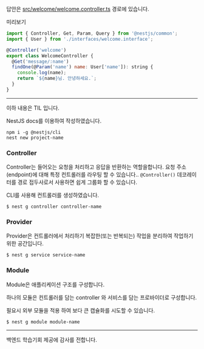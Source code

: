 답안은 [src/welcome/welcome.controller.ts](https://github.com/FoocoJun/Dear-Hong/blob/main/src/welcome/welcome.controller.ts) 경로에 있습니다.

미리보기

```js
import { Controller, Get, Param, Query } from '@nestjs/common';
import { User } from './interfaces/welcome.interface';

@Controller('welcome')
export class WelcomeController {
  @Get('message/:name')
  findOne(@Param('name') name: User['name']): string {
    console.log(name);
    return `${name}님. 안녕하세요.`;
  }
}
```

---
이하 내용은 TIL 입니다.

NestJS docs를 이용하여 작성하였습니다.

```
npm i -g @nestjs/cli
nest new project-name
```

### Controller
Controller는 들어오는 요청을 처리하고 응답을 반환하는 역할을합니다.
요청 주소(endpoint)에 대해 특정 컨트롤러를 라우팅 할 수 있습니다..
`@Controller()` 데코레이터를 경로 접두사로서 사용하면 쉽게 그룹화 할 수 있습니다.

CLI를 사용해 컨트롤러를 생성하였습니다.
```
$ nest g controller controller-name
```
### Provider
Provider은 컨트롤러에서 처리하기 복잡한(또는 반복되는) 작업을 분리하여 작업하기 위한 공간입니다.

```
$ nest g service service-name
```

### Module
Module은 애플리케이션 구조를 구성합니다. 

하나의 모듈은 컨트롤러를 담는 controller 와 서비스를 담는 프로바이더로 구성합니다.

필요시 외부 모듈을 적용 하여 보다 큰 캡슐화를 시도할 수 있습니다.

```
$ nest g module module-name
```

---

백엔드 학습기회 제공에 감사를 전합니다.
